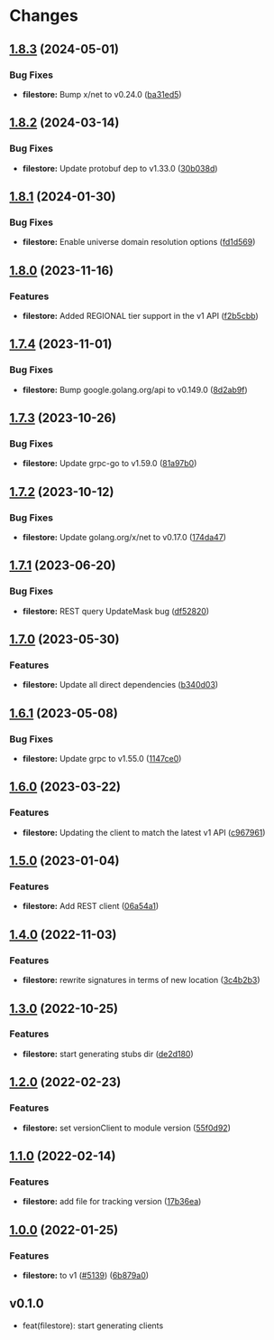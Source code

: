 # Changes


## [1.8.3](https://github.com/googleapis/google-cloud-go/compare/filestore/v1.8.2...filestore/v1.8.3) (2024-05-01)


### Bug Fixes

* **filestore:** Bump x/net to v0.24.0 ([ba31ed5](https://github.com/googleapis/google-cloud-go/commit/ba31ed5fda2c9664f2e1cf972469295e63deb5b4))

## [1.8.2](https://github.com/googleapis/google-cloud-go/compare/filestore/v1.8.1...filestore/v1.8.2) (2024-03-14)


### Bug Fixes

* **filestore:** Update protobuf dep to v1.33.0 ([30b038d](https://github.com/googleapis/google-cloud-go/commit/30b038d8cac0b8cd5dd4761c87f3f298760dd33a))

## [1.8.1](https://github.com/googleapis/google-cloud-go/compare/filestore/v1.8.0...filestore/v1.8.1) (2024-01-30)


### Bug Fixes

* **filestore:** Enable universe domain resolution options ([fd1d569](https://github.com/googleapis/google-cloud-go/commit/fd1d56930fa8a747be35a224611f4797b8aeb698))

## [1.8.0](https://github.com/googleapis/google-cloud-go/compare/filestore/v1.7.4...filestore/v1.8.0) (2023-11-16)


### Features

* **filestore:** Added REGIONAL tier support in the v1 API ([f2b5cbb](https://github.com/googleapis/google-cloud-go/commit/f2b5cbb35da5a4eca937a1441b6a0f1b147e072b))

## [1.7.4](https://github.com/googleapis/google-cloud-go/compare/filestore/v1.7.3...filestore/v1.7.4) (2023-11-01)


### Bug Fixes

* **filestore:** Bump google.golang.org/api to v0.149.0 ([8d2ab9f](https://github.com/googleapis/google-cloud-go/commit/8d2ab9f320a86c1c0fab90513fc05861561d0880))

## [1.7.3](https://github.com/googleapis/google-cloud-go/compare/filestore/v1.7.2...filestore/v1.7.3) (2023-10-26)


### Bug Fixes

* **filestore:** Update grpc-go to v1.59.0 ([81a97b0](https://github.com/googleapis/google-cloud-go/commit/81a97b06cb28b25432e4ece595c55a9857e960b7))

## [1.7.2](https://github.com/googleapis/google-cloud-go/compare/filestore/v1.7.1...filestore/v1.7.2) (2023-10-12)


### Bug Fixes

* **filestore:** Update golang.org/x/net to v0.17.0 ([174da47](https://github.com/googleapis/google-cloud-go/commit/174da47254fefb12921bbfc65b7829a453af6f5d))

## [1.7.1](https://github.com/googleapis/google-cloud-go/compare/filestore/v1.7.0...filestore/v1.7.1) (2023-06-20)


### Bug Fixes

* **filestore:** REST query UpdateMask bug ([df52820](https://github.com/googleapis/google-cloud-go/commit/df52820b0e7721954809a8aa8700b93c5662dc9b))

## [1.7.0](https://github.com/googleapis/google-cloud-go/compare/filestore/v1.6.1...filestore/v1.7.0) (2023-05-30)


### Features

* **filestore:** Update all direct dependencies ([b340d03](https://github.com/googleapis/google-cloud-go/commit/b340d030f2b52a4ce48846ce63984b28583abde6))

## [1.6.1](https://github.com/googleapis/google-cloud-go/compare/filestore/v1.6.0...filestore/v1.6.1) (2023-05-08)


### Bug Fixes

* **filestore:** Update grpc to v1.55.0 ([1147ce0](https://github.com/googleapis/google-cloud-go/commit/1147ce02a990276ca4f8ab7a1ab65c14da4450ef))

## [1.6.0](https://github.com/googleapis/google-cloud-go/compare/filestore/v1.5.0...filestore/v1.6.0) (2023-03-22)


### Features

* **filestore:** Updating the client to match the latest v1 API ([c967961](https://github.com/googleapis/google-cloud-go/commit/c967961ed95750e173af0193ec8d0974471f43ff))

## [1.5.0](https://github.com/googleapis/google-cloud-go/compare/filestore/v1.4.0...filestore/v1.5.0) (2023-01-04)


### Features

* **filestore:** Add REST client ([06a54a1](https://github.com/googleapis/google-cloud-go/commit/06a54a16a5866cce966547c51e203b9e09a25bc0))

## [1.4.0](https://github.com/googleapis/google-cloud-go/compare/filestore/v1.3.0...filestore/v1.4.0) (2022-11-03)


### Features

* **filestore:** rewrite signatures in terms of new location ([3c4b2b3](https://github.com/googleapis/google-cloud-go/commit/3c4b2b34565795537aac1661e6af2442437e34ad))

## [1.3.0](https://github.com/googleapis/google-cloud-go/compare/filestore/v1.2.0...filestore/v1.3.0) (2022-10-25)


### Features

* **filestore:** start generating stubs dir ([de2d180](https://github.com/googleapis/google-cloud-go/commit/de2d18066dc613b72f6f8db93ca60146dabcfdcc))

## [1.2.0](https://github.com/googleapis/google-cloud-go/compare/filestore/v1.1.0...filestore/v1.2.0) (2022-02-23)


### Features

* **filestore:** set versionClient to module version ([55f0d92](https://github.com/googleapis/google-cloud-go/commit/55f0d92bf112f14b024b4ab0076c9875a17423c9))

## [1.1.0](https://github.com/googleapis/google-cloud-go/compare/filestore/v1.0.0...filestore/v1.1.0) (2022-02-14)


### Features

* **filestore:** add file for tracking version ([17b36ea](https://github.com/googleapis/google-cloud-go/commit/17b36ead42a96b1a01105122074e65164357519e))

## [1.0.0](https://www.github.com/googleapis/google-cloud-go/compare/filestore/v0.1.0...filestore/v1.0.0) (2022-01-25)


### Features

* **filestore:** to v1 ([#5139](https://www.github.com/googleapis/google-cloud-go/issues/5139)) ([6b879a0](https://www.github.com/googleapis/google-cloud-go/commit/6b879a0c3ffad7bdcfc158b7ce5806fc3284ad30))

## v0.1.0

- feat(filestore): start generating clients
